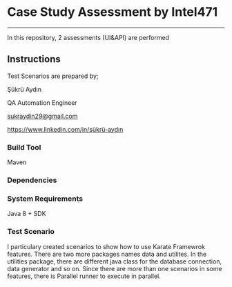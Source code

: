 # Case Study Assessment by Intel471

---

In this repository, 2 assessments (UI&API) are performed  

## Instructions
Test Scenarios are prepared by;

Şükrü Aydın

QA Automation Engineer

sukraydin29@gmail.com

https://www.linkedin.com/in/şükrü-aydın

### Build Tool
Maven

### Dependencies


### System Requirements
Java 8 + SDK

### Test Scenario
I particulary created scenarios to show how to use Karate Framewrok features.
There are two more packages names data and utilites.
In the utilities package, there are different java class for the database connection, data generator and so on.
Since there are more than one scenarios in some features, there is Parallel runner to execute in parallel.